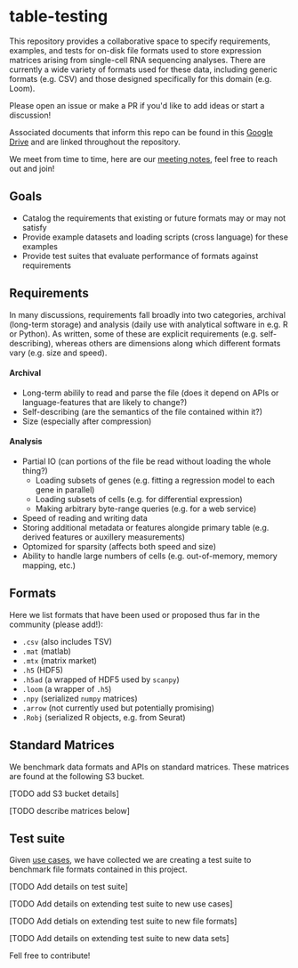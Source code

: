 # table-testing

This repository provides a collaborative space to specify requirements, examples, and tests for on-disk file formats used to store expression matrices arising from single-cell RNA sequencing analyses. There are currently a wide variety of formats used for these data, including generic formats (e.g. CSV) and those designed specifically for this domain (e.g. Loom). 

Please open an issue or make a PR if you'd like to add ideas or start a discussion!

Associated documents that inform this repo can be found in this [Google Drive](https://drive.google.com/drive/u/0/folders/1D___JK5hnlc5A3Qhkp5LrZgiYycvsd_2) and are linked throughout the repository.

We meet from time to time, here are our [meeting notes](https://docs.google.com/document/d/1v0NSeML2F6JRuLrjXm7Kprh-BiamnpiODqHHpBnituY/edit), feel free to reach out and join!

## Goals

- Catalog the requirements that existing or future formats may or may not satisfy
- Provide example datasets and loading scripts (cross language) for these examples
- Provide test suites that evaluate performance of formats against requirements

## Requirements

In many discussions, requirements fall broadly into two categories, archival (long-term storage) and analysis (daily use with analytical software in e.g. R or Python). As written, some of these are explicit requirements (e.g. self-describing), whereas others are dimensions along which different formats vary (e.g. size and speed).

#### Archival
- Long-term abilily to read and parse the file (does it depend on APIs or language-features that are likely to change?)
- Self-describing (are the semantics of the file contained within it?)
- Size (especially after compression)

#### Analysis
- Partial IO (can portions of the file be read without loading the whole thing?)
  - Loading subsets of genes (e.g. fitting a regression model to each gene in parallel)
  - Loading subsets of cells (e.g. for differential expression)
  - Making arbitrary byte-range queries (e.g. for a web service)
- Speed of reading and writing data
- Storing additional metadata or features alongide primary table (e.g. derived features or auxillery measurements)
- Optomized for sparsity (affects both speed and size)
- Ability to handle large numbers of cells (e.g. out-of-memory, memory mapping, etc.)

## Formats

Here we list formats that have been used or proposed thus far in the community (please add!):
- `.csv` (also includes TSV)
- `.mat` (matlab)
- `.mtx` (matrix market)
- `.h5` (HDF5)
- `.h5ad` (a wrapped of HDF5 used by `scanpy`)
- `.loom` (a wrapper of `.h5`)
- `.npy` (serialized `numpy` matrices)
- `.arrow` (not currently used but potentially promising)
- `.Robj` (serialized R objects, e.g. from Seurat)

## Standard Matrices

We benchmark data formats and APIs on standard matrices. These matrices are found at the following S3 bucket.

[TODO add S3 bucket details]

[TODO describe matrices below]

## Test suite

Given [use cases](https://docs.google.com/document/d/1Vu0AJfV9N27hhcanRkrTcxP676ff-1qMuujrSs8jky8/edit#), we have collected we are creating a test suite to benchmark file formats contained in this project.

[TODO Add details on test suite]

[TODO Add details on extending test suite to new use cases]

[TODO Add detials on extending test suite to new file formats]

[TODO Add details on extending test suite to new data sets]

Fell free to contribute!
